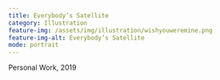 ```yaml
---
title: Everybody’s Satellite
category: Illustration
feature-img: /assets/img/illustration/wishyouweremine.png
feature-img-alt: Everybody’s Satellite
mode: portrait
---
```


Personal Work, 2019
